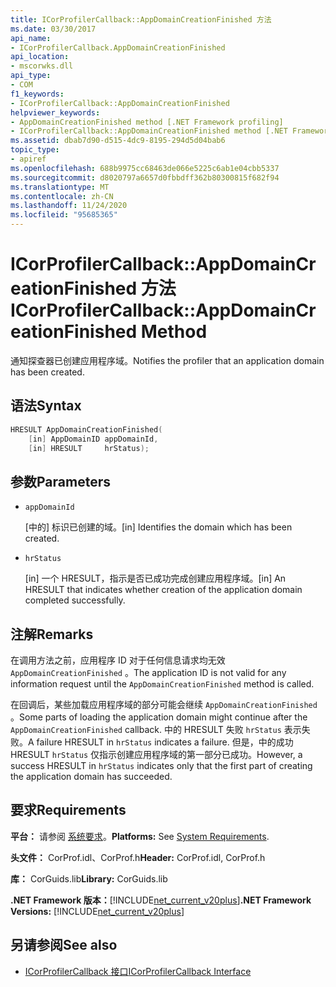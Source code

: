 ```yaml
---
title: ICorProfilerCallback::AppDomainCreationFinished 方法
ms.date: 03/30/2017
api_name:
- ICorProfilerCallback.AppDomainCreationFinished
api_location:
- mscorwks.dll
api_type:
- COM
f1_keywords:
- ICorProfilerCallback::AppDomainCreationFinished
helpviewer_keywords:
- AppDomainCreationFinished method [.NET Framework profiling]
- ICorProfilerCallback::AppDomainCreationFinished method [.NET Framework profiling]
ms.assetid: dbab7d90-d515-4dc9-8195-294d5d04bab6
topic_type:
- apiref
ms.openlocfilehash: 688b9975cc68463de066e5225c6ab1e04cbb5337
ms.sourcegitcommit: d8020797a6657d0fbbdff362b80300815f682f94
ms.translationtype: MT
ms.contentlocale: zh-CN
ms.lasthandoff: 11/24/2020
ms.locfileid: "95685365"
---
```

# <a name="icorprofilercallbackappdomaincreationfinished-method"></a><span data-ttu-id="77a3d-102">ICorProfilerCallback::AppDomainCreationFinished 方法</span><span class="sxs-lookup"><span data-stu-id="77a3d-102">ICorProfilerCallback::AppDomainCreationFinished Method</span></span>

<span data-ttu-id="77a3d-103">通知探查器已创建应用程序域。</span><span class="sxs-lookup"><span data-stu-id="77a3d-103">Notifies the profiler that an application domain has been created.</span></span>  
  
## <a name="syntax"></a><span data-ttu-id="77a3d-104">语法</span><span class="sxs-lookup"><span data-stu-id="77a3d-104">Syntax</span></span>  
  
```cpp  
HRESULT AppDomainCreationFinished(  
    [in] AppDomainID appDomainId,  
    [in] HRESULT     hrStatus);
```  
  
## <a name="parameters"></a><span data-ttu-id="77a3d-105">参数</span><span class="sxs-lookup"><span data-stu-id="77a3d-105">Parameters</span></span>

- `appDomainId`

  <span data-ttu-id="77a3d-106">\[中的] 标识已创建的域。</span><span class="sxs-lookup"><span data-stu-id="77a3d-106">\[in] Identifies the domain which has been created.</span></span>

- `hrStatus`

  <span data-ttu-id="77a3d-107">\[in] 一个 HRESULT，指示是否已成功完成创建应用程序域。</span><span class="sxs-lookup"><span data-stu-id="77a3d-107">\[in] An HRESULT that indicates whether creation of the application domain completed successfully.</span></span>

## <a name="remarks"></a><span data-ttu-id="77a3d-108">注解</span><span class="sxs-lookup"><span data-stu-id="77a3d-108">Remarks</span></span>  

 <span data-ttu-id="77a3d-109">在调用方法之前，应用程序 ID 对于任何信息请求均无效 `AppDomainCreationFinished` 。</span><span class="sxs-lookup"><span data-stu-id="77a3d-109">The application ID is not valid for any information request until the `AppDomainCreationFinished` method is called.</span></span>  
  
 <span data-ttu-id="77a3d-110">在回调后，某些加载应用程序域的部分可能会继续 `AppDomainCreationFinished` 。</span><span class="sxs-lookup"><span data-stu-id="77a3d-110">Some parts of loading the application domain might continue after the `AppDomainCreationFinished` callback.</span></span> <span data-ttu-id="77a3d-111">中的 HRESULT 失败 `hrStatus` 表示失败。</span><span class="sxs-lookup"><span data-stu-id="77a3d-111">A failure HRESULT in `hrStatus` indicates a failure.</span></span> <span data-ttu-id="77a3d-112">但是，中的成功 HRESULT `hrStatus` 仅指示创建应用程序域的第一部分已成功。</span><span class="sxs-lookup"><span data-stu-id="77a3d-112">However, a success HRESULT in `hrStatus` indicates only that the first part of creating the application domain has succeeded.</span></span>  
  
## <a name="requirements"></a><span data-ttu-id="77a3d-113">要求</span><span class="sxs-lookup"><span data-stu-id="77a3d-113">Requirements</span></span>  

 <span data-ttu-id="77a3d-114">**平台：** 请参阅 [系统要求](../../get-started/system-requirements.md)。</span><span class="sxs-lookup"><span data-stu-id="77a3d-114">**Platforms:** See [System Requirements](../../get-started/system-requirements.md).</span></span>  
  
 <span data-ttu-id="77a3d-115">**头文件：** CorProf.idl、CorProf.h</span><span class="sxs-lookup"><span data-stu-id="77a3d-115">**Header:** CorProf.idl, CorProf.h</span></span>  
  
 <span data-ttu-id="77a3d-116">**库：** CorGuids.lib</span><span class="sxs-lookup"><span data-stu-id="77a3d-116">**Library:** CorGuids.lib</span></span>  
  
 <span data-ttu-id="77a3d-117">**.NET Framework 版本：**[!INCLUDE[net_current_v20plus](../../../../includes/net-current-v20plus-md.md)]</span><span class="sxs-lookup"><span data-stu-id="77a3d-117">**.NET Framework Versions:** [!INCLUDE[net_current_v20plus](../../../../includes/net-current-v20plus-md.md)]</span></span>  
  
## <a name="see-also"></a><span data-ttu-id="77a3d-118">另请参阅</span><span class="sxs-lookup"><span data-stu-id="77a3d-118">See also</span></span>

- [<span data-ttu-id="77a3d-119">ICorProfilerCallback 接口</span><span class="sxs-lookup"><span data-stu-id="77a3d-119">ICorProfilerCallback Interface</span></span>](icorprofilercallback-interface.md)
